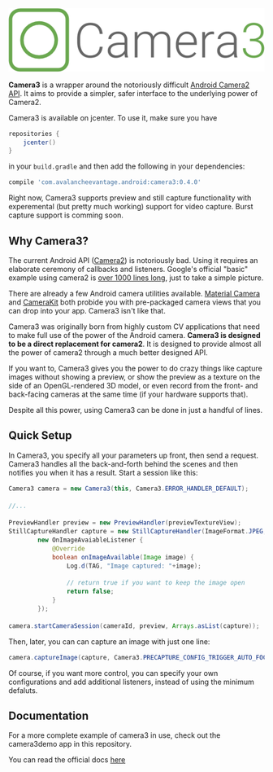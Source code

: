 ![Camera 3](images/Camera3.png)

**Camera3** is a wrapper around the notoriously difficult [Android Camera2 API](https://developer.android.com/reference/android/hardware/camera2/package-summary.html). It aims to provide a simpler, safer interface to the underlying power of Camera2.

Camera3 is available on jcenter. To use it, make sure you have 
```groovy
repositories {
    jcenter()
}
```
in your `build.gradle` and then add the following in your dependencies:
```groovy
compile 'com.avalancheevantage.android:camera3:0.4.0'
```

Right now, Camera3 supports preview and still capture functionality with experemental (but pretty much working) support for video capture. Burst capture support is comming soon.

## Why Camera3?
The current Android API ([Camera2](https://developer.android.com/reference/android/hardware/camera2/package-summary.html)) is notoriously bad. Using it requires an elaborate ceremony of callbacks and listeners. Google's official "basic" example using camera2 is [over 1000 lines long](https://github.com/googlesamples/android-Camera2Basic/blob/master/Application/src/main/java/com/example/android/camera2basic/Camera2BasicFragment.java), just to take a simple picture.

There are already a few Android camera utilities available. [Material Camera](https://github.com/afollestad/material-camera) and [CameraKit](https://github.com/wonderkiln/CameraKit-Android/blob/master/demo/src/main/java/com/wonderkiln/camerakit/demo/MainActivity.java) both probide you with pre-packaged camera views that you can drop into your app. Camera3 isn't like that.

Camera3 was originally born from highly custom CV applications that need to make full use of the power of the Android camera. **Camera3 is designed to be a direct replacement for camera2**. It is designed to provide almost all the power of camera2 through a much better designed API.

If you want to, Camera3 gives you the power to do crazy things like capture images without showing a preview, or show the preview as a texture on the side of an OpenGL-rendered 3D model, or even record from the front- and back-facing cameras at the same time (if your hardware supports that).

Despite all this power, using Camera3 can be done in just a handful of lines.

## Quick Setup

In Camera3, you specify all your parameters up front, then send a request. Camera3 handles all the back-and-forth behind the scenes and then notifies you when it has a result. Start a session like this:

```java
Camera3 camera = new Camera3(this, Camera3.ERROR_HANDLER_DEFAULT);

//...

PreviewHandler preview = new PreviewHandler(previewTextureView);
StillCaptureHandler capture = new StillCaptureHandler(ImageFormat.JPEG, imageSize,
        new OnImageAvaiableListener {
            @Override
            boolean onImageAvailable(Image image) {
                Log.d(TAG, "Image captured: "+image);
                
                // return true if you want to keep the image open
                return false;
            }
        });
        
camera.startCameraSession(cameraId, preview, Arrays.asList(capture));
```

Then, later, you can can capture an image with just one line:

```java
camera.captureImage(capture, Camera3.PRECAPTURE_CONFIG_TRIGGER_AUTO_FOCUS, Camera3.CAPTURE_CONFIG_DEFAULT);
```

Of course, if you want more control, you can specify your own configurations and add additional listeners, instead of using the minimum defaluts.

## Documentation 

For a more complete example of camera3 in use, check out the camera3demo app in this repository.

You can read the official docs [here](https://quinnfreedman.github.io/Camera3/)
